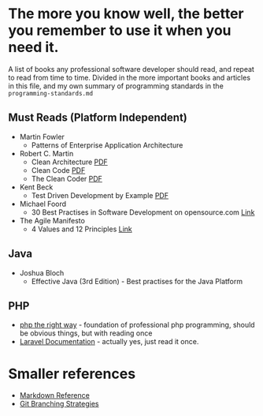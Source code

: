 # The more you know well, the better you remember to use it when you need it.
A list of books any professional software developer should read,
and repeat to read from time to time. Divided in the more important books and articles 
in this file, and my own summary of programming standards in the `programming-standards.md`

## Must Reads (Platform Independent)

- Martin Fowler
  - Patterns of Enterprise Application Architecture
- Robert C. Martin
  - Clean Architecture [PDF](http://putregai.com/sbooks/clean_arch.pdf)
  - Clean Code [PDF](https://www.investigatii.md/uploads/resurse/Clean_Code.pdf)
  - The Clean Coder [PDF](http://ptgmedia.pearsoncmg.com/images/9780137081073/samplepages/0137081073.pdf)
- Kent Beck
  - Test Driven Development by Example [PDF](https://www.eecs.yorku.ca/course_archive/2003-04/W/3311/sectionM/case_studies/money/KentBeck_TDD_byexample.pdf)
- Michael Foord
  - 30 Best Practises in Software Development on opensource.com [Link](https://opensource.com/article/17/5/30-best-practices-software-development-and-testing) 
- The Agile Manifesto
  - 4 Values and 12 Principles [Link](https://www.smartsheet.com/comprehensive-guide-values-principles-agile-manifesto)

## Java
- Joshua Bloch
  - Effective Java (3rd Edition) - Best practises for the Java Platform
  
## PHP
- [php the right way](https://phptherightway.com) - foundation of professional php programming, 
should be obvious things, but with reading once
- [Laravel Documentation](https://laravel.com/docs) - actually yes, just read it once.

# Smaller references
- [Markdown Reference](https://commonmark.org/help/)
- [Git Branching Strategies](https://www.youtube.com/watch?v=y4yg7aT4NgM)